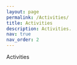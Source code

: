```yaml
---
layout: page
permalink: /Activities/
title: Activities
description: Activities.
nav: true
nav_order: 2
---
```


Activities
